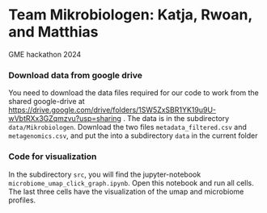 # Team Mikrobiologen: Katja, Rwoan, and Matthias
GME hackathon 2024

### Download data from google drive

You need to download the data files required for our code to work from the shared google-drive at https://drive.google.com/drive/folders/1SW5ZxSBR1YK19u9U-wVbtRXx3GZqmzvu?usp=sharing . The data is in the subdirectory `data/Mikrobiologen`. Download the two files `metadata_filtered.csv` and `metagenomics.csv`, and put the into a subdirectory `data` in the current folder

### Code for visualization

In the subdirectory `src`, you will find the jupyter-notebook `microbiome_umap_click_graph.ipynb`. Open this notebook and run all cells. The last three cells have the visualization of the umap and microbiome profiles.